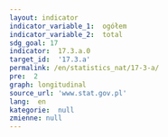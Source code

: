 ```yaml
---
layout: indicator
indicator_variable_1:  ogółem
indicator_variable_2:  total
sdg_goal: 17
indicator:  17.3.a.0
target_id:  '17.3.a'
permalink: /en/statistics_nat/17-3-a/
pre:  2
graph: longitudinal
source_url: 'www.stat.gov.pl'
lang:  en
kategorie:  null
zmienne: null
---
```


